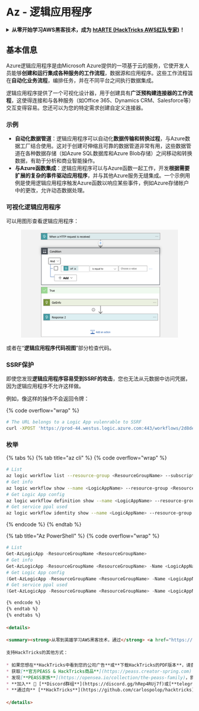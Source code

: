 # Az - 逻辑应用程序

<details>

<summary><strong>从零开始学习AWS黑客技术，成为</strong> <a href="https://training.hacktricks.xyz/courses/arte"><strong>htARTE (HackTricks AWS红队专家)</strong></a><strong>！</strong></summary>

支持HackTricks的其他方式：

* 如果您想在**HackTricks中看到您的公司广告**或**下载HackTricks的PDF**，请查看[**订阅计划**](https://github.com/sponsors/carlospolop)！
* 获取[**官方PEASS & HackTricks商品**](https://peass.creator-spring.com)
* 发现[**PEASS家族**](https://opensea.io/collection/the-peass-family)，我们独家的[**NFTs系列**](https://opensea.io/collection/the-peass-family)
* **加入** 💬 [**Discord群组**](https://discord.gg/hRep4RUj7f) 或 [**telegram群组**](https://t.me/peass) 或在**Twitter**上**关注**我 🐦 [**@carlospolopm**](https://twitter.com/carlospolopm)**。**
* **通过向** [**HackTricks**](https://github.com/carlospolop/hacktricks) 和 [**HackTricks Cloud**](https://github.com/carlospolop/hacktricks-cloud) github仓库提交PR来分享您的黑客技巧。

</details>

## 基本信息

Azure逻辑应用程序是由Microsoft Azure提供的一项基于云的服务，它使开发人员能够**创建和运行集成各种服务的工作流程**，数据源和应用程序。这些工作流程旨在**自动化业务流程**，编排任务，并在不同平台之间执行数据集成。

逻辑应用程序提供了一个可视化设计器，用于创建具有**广泛预构建连接器的工作流程**，这使得连接和与各种服务（如Office 365、Dynamics CRM、Salesforce等）交互变得容易。您还可以为您的特定需求创建自定义连接器。

### 示例

* **自动化数据管道**：逻辑应用程序可以自动化**数据传输和转换过程**，与Azure数据工厂结合使用。这对于创建可伸缩且可靠的数据管道非常有用，这些数据管道在各种数据存储（如Azure SQL数据库和Azure Blob存储）之间移动和转换数据，有助于分析和商业智能操作。
* **与Azure函数集成**：逻辑应用程序可以与Azure函数一起工作，开发**根据需要扩展的复杂的事件驱动应用程序**，并与其他Azure服务无缝集成。一个示例用例是使用逻辑应用程序触发Azure函数以响应某些事件，例如Azure存储帐户中的更改，允许动态数据处理。

### 可视化逻辑应用程序

可以用图形查看逻辑应用程序：

<figure><img src="../../../.gitbook/assets/image (93).png" alt=""><figcaption></figcaption></figure>

或者在“**逻辑应用程序代码视图**”部分检查代码。

### SSRF保护

即使您发现**逻辑应用程序容易受到SSRF的攻击**，您也无法从元数据中访问凭据，因为逻辑应用程序不允许这样做。

例如，像这样的操作不会返回令牌：

{% code overflow="wrap" %}
```bash
# The URL belongs to a Logic App vulenrable to SSRF
curl -XPOST 'https://prod-44.westus.logic.azure.com:443/workflows/2d8de4be6e974123adf0b98159966644/triggers/manual/paths/invoke?api-version=2016-10-01&sp=%2Ftriggers%2Fmanual%2Frun&sv=1.0&sig=_8_oqqsCXc0u2c7hNjtSZmT0uM4Xi3hktw6Uze0O34s' -d '{"url": "http://169.254.169.254/metadata/identity/oauth2/token?api-version=2018-02-01&resource=https://management.azure.com/"}' -H "Content-type: application/json" -v
```
### 枚举

{% tabs %}
{% tab title="az cli" %}
{% code overflow="wrap" %}
```bash
# List
az logic workflow list --resource-group <ResourceGroupName> --subscription <SubscriptionID> --output table
# Get info
az logic workflow show --name <LogicAppName> --resource-group <ResourceGroupName> --subscription <SubscriptionID>
# Get Logic App config
az logic workflow definition show --name <LogicAppName> --resource-group <ResourceGroupName> --subscription <SubscriptionID>
# Get service ppal used
az logic workflow identity show --name <LogicAppName> --resource-group <ResourceGroupName> --subscription <SubscriptionID>
```
{% endcode %}
{% endtab %}

{% tab title="Az PowerShell" %}
{% code overflow="wrap" %}
```powershell
# List
Get-AzLogicApp -ResourceGroupName <ResourceGroupName>
# Get info
Get-AzLogicApp -ResourceGroupName <ResourceGroupName> -Name <LogicAppName>
# Get Logic App config
(Get-AzLogicApp -ResourceGroupName <ResourceGroupName> -Name <LogicAppName>).Definition | ConvertTo-Json
# Get service ppal used
(Get-AzLogicApp -ResourceGroupName <ResourceGroupName> -Name <LogicAppName>).Identity
```
```markdown
{% endcode %}
{% endtab %}
{% endtabs %}

<details>

<summary><strong>从零到英雄学习AWS黑客技术，通过</strong> <a href="https://training.hacktricks.xyz/courses/arte"><strong>htARTE (HackTricks AWS Red Team Expert)</strong></a><strong>!</strong></summary>

支持HackTricks的其他方式：

* 如果您想在**HackTricks中看到您的公司广告**或**下载HackTricks的PDF版本**，请查看[**订阅计划**](https://github.com/sponsors/carlospolop)！
* 获取[**官方PEASS & HackTricks商品**](https://peass.creator-spring.com)
* 发现[**PEASS家族**](https://opensea.io/collection/the-peass-family)，我们独家的[**NFTs系列**](https://opensea.io/collection/the-peass-family)
* **加入** 💬 [**Discord群组**](https://discord.gg/hRep4RUj7f)或[**telegram群组**](https://t.me/peass)或在**Twitter** 🐦 上**关注**我 [**@carlospolopm**](https://twitter.com/carlospolopm)**。**
* **通过向** [**HackTricks**](https://github.com/carlospolop/hacktricks) 和 [**HackTricks Cloud**](https://github.com/carlospolop/hacktricks-cloud) github仓库提交PR来分享您的黑客技巧。

</details>
```
